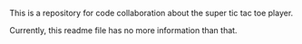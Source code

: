 This is a repository for code collaboration about the super tic tac toe player.

Currently, this readme file has no more information than that.